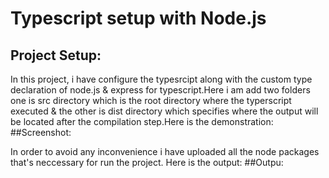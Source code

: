 # Typescript setup with Node.js
## Project Setup:
In this project, i have configure the typesrcipt along with the custom type declaration of node.js & express for typescript.Here i am add two folders one is src directory which is the root directory where the typerscript executed & the other is dist directory which specifies where the output will be located after the compilation step.Here is the demonstration:
##Screenshot:

In order to avoid any inconvenience i have uploaded all the node packages that's neccessary for run the project.
Here is the output:
##Outpu:

